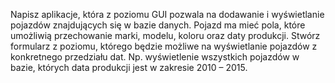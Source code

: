 Napisz aplikacje, która z poziomu GUI pozwala na dodawanie i wyświetlanie pojazdów znajdujących się w bazie danych. Pojazd ma mieć pola, które umożliwią przechowanie marki, modelu, koloru oraz daty produkcji. Stwórz formularz z poziomu, którego będzie możliwe na wyświetlanie pojazdów z konkretnego przedziału dat. Np. wyświetlenie wszystkich pojazdów w bazie, których data produkcji jest w zakresie 2010 – 2015.
